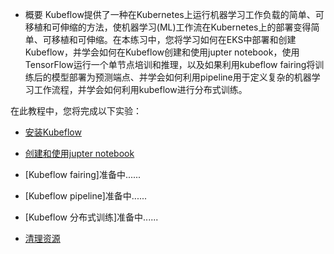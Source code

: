 * 概要
  Kubeflow提供了一种在Kubernetes上运行机器学习工作负载的简单、可移植和可伸缩的方法，使机器学习(ML)工作流在Kubernetes上的部署变得简单、可移植和可伸缩。在本练习中，您将学习如何在EKS中部署和创建Kubeflow，并学会如何在Kubeflow创建和使用jupter notebook，使用TensorFlow运行一个单节点培训和推理，以及如果利用kubeflow fairing将训练后的模型部署为预测端点、并学会如何利用pipeline用于定义复杂的机器学习工作流程，并学会如何利用kubeflow进行分布式训练。


 在此教程中，您将完成以下实验：

  * [安装Kubeflow](安装Kubeflow.md)

  * [创建和使用jupter notebook](创建和使用jupter笔记本.md)

  * [Kubeflow fairing]准备中......

  * [Kubeflow pipeline]准备中......

  * [Kubeflow 分布式训练]准备中......

  * [清理资源](清理资源.md)

 